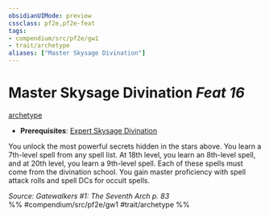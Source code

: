 ```yaml
---
obsidianUIMode: preview
cssclass: pf2e,pf2e-feat
tags:
- compendium/src/pf2e/gw1
- trait/archetype
aliases: ["Master Skysage Divination"]
---
```

# Master Skysage Divination  *Feat 16*  
[archetype](archetype.md "Archetype Feat Trait")  

- **Prerequisites**: [Expert Skysage Divination](expert-skysage-divination-gw1.md)

You unlock the most powerful secrets hidden in the stars above. You learn a 7th-level spell from any spell list. At 18th level, you learn an 8th-level spell, and at 20th level, you learn a 9th-level spell. Each of these spells must come from the divination school. You gain master proficiency with spell attack rolls and spell DCs for occult spells.

*Source: Gatewalkers #1: The Seventh Arch p. 83*  
%% #compendium/src/pf2e/gw1 #trait/archetype %%